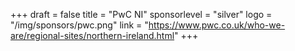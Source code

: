 +++
draft = false
title = "PwC NI"
sponsorlevel = "silver"
logo = "/img/sponsors/pwc.png"
link = "https://www.pwc.co.uk/who-we-are/regional-sites/northern-ireland.html"
+++
